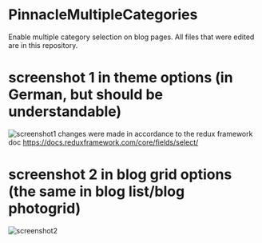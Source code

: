 # PinnacleMultipleCategories
Enable multiple category selection on blog pages. All files that were edited are in this repository.
# screenshot 1 in theme options (in German, but should be understandable)
![screenshot1](https://github.com/Klenty/PinnacleMultipleCategories/blob/master/1.png)
changes were made in accordance to the redux framework doc https://docs.reduxframework.com/core/fields/select/
# screenshot 2 in blog grid options (the same in blog list/blog photogrid)
![screenshot2](https://github.com/Klenty/PinnacleMultipleCategories/blob/master/2.png)
